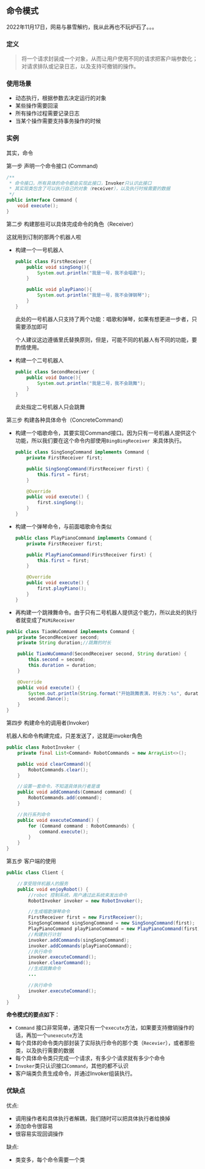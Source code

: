 ## 命令模式

2022年11月17日，网易与暴雪解约，我从此再也不玩炉石了。。。

### 定义

> 将一个请求封装成一个对象，从而让用户使用不同的请求把客户端参数化；对请求排队或记录日志，以及支持可撤销的操作。

### 使用场景

- 动态执行，根据参数去决定运行的对象
- 某些操作需要回滚
- 所有操作过程需要记录日志
- 当某个操作需要支持事务操作的时候

### 实例

其实，命令

第一步 声明一个命令接口 (Command)

```java
/**
 * 命令接口，所有具体的命令都会实现此接口，Invoker只认识此接口
 * 其实现类包含了可以执行自己的对象（receiver），以及执行时候需要的数据
 */
public interface Command {
    void execute();
}
```

第二步 构建那些可以具体完成命令的角色（Receiver）

这就用到订制的那两个机器人啦

- 构建一个一号机器人

  ```java
  public class FirstReceiver {
      public void singSong(){
          System.out.println("我是一号，我不会唱歌");
      }
  
      public void playPiano(){
          System.out.println("我是一号，我不会弹钢琴");
      }
  }
  ```

  此处的一号机器人只支持了两个功能：唱歌和弹琴，如果有想更进一步者，只需要添加即可

  个人建议这边遵循里氏替换原则，但是，可能不同的机器人有不同的功能，要酌情使用。

- 构建一个二号机器人

  ```java
  public class SecondReceiver {
      public void Dance(){
          System.out.println("我是二号，我不会跳舞");
      }
  }
  ```

  此处指定二号机器人只会跳舞

第三步 构建各种具体命令（ConcreteCommand）

- 构建一个唱歌命令，其要实现Command接口。因为只有一号机器人提供这个功能，所以我们要在这个命令内部使用`BingBingReceiver `来具体执行。

  ```java
  public class SingSongCommand implements Command {
      private FirstReceiver first;
  
      public SingSongCommand(FirstReceiver first) {
          this.first = first;
      }
  
      @Override
      public void execute() {
          first.singSong();
      }
  }
  ```

- 构建一个弹琴命令，与前面唱歌命令类似

  ```java
  public class PlayPianoCommand implements Command {
      private FirstReceiver first;
  
      public PlayPianoCommand(FirstReceiver first) {
          this.first = first;
      }
  
      @Override
      public void execute() {
          first.playPiano();
      }
  }
  ```

- 再构建一个跳辣舞命令。由于只有二号机器人提供这个能力，所以此处的执行者就变成了`MiMiReceiver`

```java
public class TiaoWuCommand implements Command {
    private SecondReceiver second;
    private String duration;//跳舞的时长

    public TiaoWuCommand(SecondReceiver second, String duration) {
        this.second = second;
        this.duration = duration;
    }

    @Override
    public void execute() {
        System.out.println(String.format("开始跳舞表演，时长为：%s", duration));
        second.Dance();
    }
}
```

第四步 构建命令的调用者(Invoker)

机器人和命令构建完成，只差发送了，这就是invoker角色

```java
public class RobotInvoker {
    private final List<Command> RobotCommands = new ArrayList<>();

    public void clearCommand(){
        RobotCommands.clear();
    }

    //设置一套命令，不知道具体执行者是谁
    public void addCommands(Command command) {
        RobotCommands.add(command);
    }

    //执行系列命令
    public void executeCommand() {
        for (Command command : RobotCommands) {
            command.execute();
        }
    }
}
```

第五步 客户端的使用

```java
public class Client {

    //享受陪伴机器人的服务
    public void enjoyRobot() {
        //robot 控制系统，用户通过此系统来发出命令
        RobotInvoker invoker = new RobotInvoker();

        //生成唱歌弹琴命令
        FirstReceiver first = new FirstReceiver();
        SingSongCommand singSongCommand = new SingSongCommand(first);
        PlayPianoCommand playPianoCommand = new PlayPianoCommand(first);
        //构建执行计划
        invoker.addCommands(singSongCommand);
        invoker.addCommands(playPianoCommand);
        //执行命令
        invoker.executeCommand();
	    invoker.clearCommand();
        //生成跳舞命令
        ...

        //执行命令
        invoker.executeCommand();
    }
}
```

**命令模式的要点如下**：

- `Command` 接口非常简单，通常只有一个`execute`方法，如果要支持撤销操作的话，再加一个`unexecute`方法
- 每个具体的命令类内部封装了实际执行命令的那个类（`Recevier`），或者那些类，以及执行需要的数据
- 每个具体命令类只完成一个请求，有多少个请求就有多少个命令
- `Invoker`类只认识接口`Command`，其他的都不认识
- 客户端类负责生成命令，并通过Invoker组装执行。

### 优缺点

优点:

- 调用操作者和具体执行者解耦，我们随时可以把具体执行者给换掉
- 添加命令很容易
- 很容易实现回调操作

缺点:

- 类变多，每个命令需要一个类